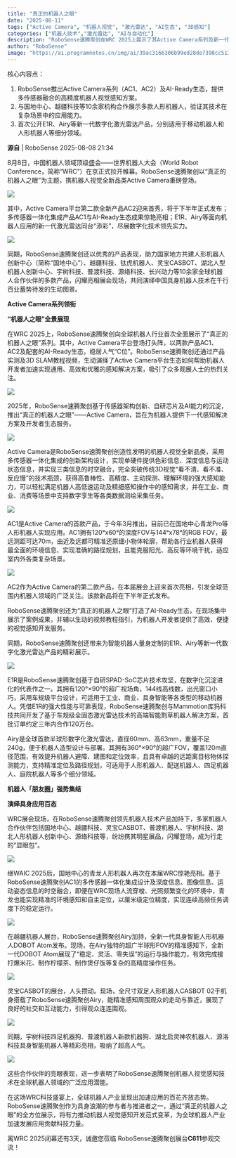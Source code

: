 ```yaml
---
title: "真正的机器人之眼"
date: "2025-08-11"
tags: ["Active Camera", "机器人视觉", "激光雷达", "AI生态", "3D感知"]
categories: ["机器人技术","激光雷达", "AI与自动化"]
description: "RoboSense速腾聚创在WRC 2025上展示了其Active Camera系列及新一代激光雷达，推动机器人视觉感知技术的发展。"
author: "RoboSense"
image: "https://ai.programnotes.cn/img/ai/39ac3166306b99ed28de7398cc513ff4.jpeg"
---
```


核心内容点：
1. RoboSense推出Active Camera系列（AC1、AC2）及AI-Ready生态，提供多传感器融合的高精度机器人视觉感知方案。
2. 与国地中心、越疆科技等10余家机构合作展示多款人形机器人，验证其技术在复杂场景中的应用能力。
3. 首次公开E1R、Airy等新一代数字化激光雷达产品，分别适用于移动机器人和人形机器人等细分领域。
 
**源自** | RoboSense 2025-08-08 21:34

8月8日，中国机器人领域顶级盛会——世界机器人大会（World Robot Conference，简称“WRC”）在京正式拉开帷幕。RoboSense速腾聚创以“真正的机器人之眼”为主题，携机器人视觉全新品类Active Camera重磅登场。


![](https://ai.programnotes.cn/img/ai/dbede1cab83ba9317851896164f893ae.png)


其中，Active Camera平台第二款全新产品AC2迎来首秀，将于下半年正式发布；多传感器一体化集成产品AC1与AI-Ready生态成果惊艳亮相；E1R、Airy等面向机器人应用的新一代激光雷达同台“添彩”，尽展数字化技术领先实力。


![](https://ai.programnotes.cn/img/ai/39ac3166306b99ed28de7398cc513ff4.jpeg)


同期，RoboSense速腾聚创还以优秀的产品表现，助力国家地方共建人形机器人创新中心（简称“国地中心”）、越疆科技、钛虎机器人、灵宝CASBOT、湖北人型机器人创新中心、宇树科技、普渡科技、源络科技、长兴动力等10余家全球机器人合作伙伴的多款产品，闪耀亮相展会现场，共同演绎中国具身机器人技术在千行百业蓄势待发的生动图景。



**Active Camera系列领衔**

**“机器人之眼”全景展现**


在WRC 2025上，RoboSense速腾聚创向全球机器人行业首次全面展示了“真正的机器人之眼”系列。其中，Active Camera平台登场打头阵，以两款产品AC1、AC2及配套的AI-Ready生态，稳居人气“C位”。RoboSense速腾聚创还通过产品实测及3D SLAM教程视频，生动演绎了Active Camera平台生态如何帮助机器人开发者加速实现通用、高效和优雅的感知解决方案，吸引了众多观展人士的热烈关注。


![](https://ai.programnotes.cn/img/ai/5c64d8dcb9d0ea41993f0bb639edefd3.jpeg)


2025年，RoboSense速腾聚创基于传感器架构创新、自研芯片及AI能力的沉淀，推出“真正的机器人之眼”——Active Camera，旨在为机器人提供下一代感知解决方案及开发者生态服务。


![](https://ai.programnotes.cn/img/ai/fcff4b9973173b1980b1a06b0d737421.jpeg)


Active Camera是RoboSense速腾聚创创造性发明的机器人视觉全新品类，采用多传感器一体化集成的创新架构设计，实现单硬件提供色彩信息、深度信息与运动状态信息，并实现三类信息的时空融合，完全突破传统3D视觉“看不清、看不准、反应慢”的技术瓶颈，获得高鲁棒性、高精度、主动探测、理解环境的强大感知能力，可以轻松满足机器人高低速运动及精细感知操作中的感知需求，并在工业、商业、消费等场景中支持数字孪生等各类数据测绘采集任务。


![](https://ai.programnotes.cn/img/ai/080a311d79dad2928bd29307cfff929c.jpeg)


AC1是Active Camera的首款产品，于今年3月推出，目前已在国地中心青龙Pro等人形机器人实现应用。AC1拥有120°x60°的深度FOV与144°x78°的RGB FOV，最远测距可达70m，由近及远都可精准还原细小物体轮廓，帮助各行业机器人获得最全面的环境信息、实现准确的路径规划，且能克服阳光、高反等环境干扰，适应室内外各类复杂场景。


![](https://ai.programnotes.cn/img/ai/fc5b4df0aa47728c56e7df0ac8579515.jpeg)


AC2作为Active Camera的第二款产品，在本届展会上迎来首次亮相，引发全球范围内机器人领域的广泛关注。该款新品将在下半年正式发布。


RoboSense速腾聚创还为“真正的机器人之眼”打造了AI-Ready生态，在现场集中展示了案例成果，并辅以生动的视频教程指引，为机器人开发者提供了高效、便捷的视觉感知开发服务。


同期，RoboSense速腾聚创还带来为智能机器人量身定制的E1R、Airy等新一代数字化激光雷达产品的精彩展示。


![](https://ai.programnotes.cn/img/ai/948d89fb4e1b74b6937ae7f5cb98ce95.jpeg)


E1R是RoboSense速腾聚创基于自研SPAD-SoC芯片技术攻坚，在数字化沉淀进化的代表作之一。其拥有120°×90°的超广视场角，144线高线数，出光窗口小巧，采用车规级平台设计，可适用于工业、商业、具身智能等各类型的移动机器人。凭借E1R的强大性能与可靠表现，RoboSense速腾聚创与Mammotion库犸科技共同开发了基于车规级全固态激光雷达技术的高端智能割草机器人解决方案，首批订单约定三年内合作120万台。


Airy是全球首款半球形数字化激光雷达，直径60mm、高63mm，重量不足240g，便于机器人造型设计与部署。其拥有360°×90°的超广FOV，覆盖120m直径范围，有效提升机器人避障、建图和定位效率，且具有卓越的远距离目标物体探测能力，支持精准定位及路径规划，可适用于人形机器人、配送机器人、四足机器人、庭院机器人等多个细分领域。



**机器人「朋友圈」强势集结**

**演绎具身应用百态**


WRC展会现场，在RoboSense速腾聚创领先机器人技术产品加持下，多家机器人合作伙伴包括国地中心、越疆科技、灵宝CASBOT、普渡机器人、宇树科技、湖北人形机器人创新中心、源络科技等，纷纷携其明星展品，闪耀登场，成为行走的“显眼包”。


![](https://ai.programnotes.cn/img/ai/92aada285257b1e638dc6d27fbc0188a.jpeg)


继WAIC 2025后，国地中心的青龙人形机器人再次在本届WRC惊艳亮相。基于RoboSense速腾聚创AC1的多传感器一体化集成设计及深度信息、图像信息、运动姿态信息的时空融合，即便在WRC现场人流穿梭、光照频繁变化的环境中，青龙也能实现精准的环境感知和自主定位，以厘米级定位精度，实现连续高频任务调度下的稳定运行。


![](https://ai.programnotes.cn/img/ai/e4d584a984b600b3a1a6639eb3619cf5.jpeg)


在越疆机器人展台，RoboSense速腾聚创Airy加持，全新一代具身智能人形机器人DOBOT Atom发布。现场，在Airy独特的超广半球形FOV的精准感知下，全新一代DOBOT Atom展现了“稳定、灵活、零失误”的运行与操作能力，有效完成接打爆米花、制作柠檬茶、制作煲仔饭等复杂的高精度操作任务。


![](https://ai.programnotes.cn/img/ai/fe4ddb638c015ed74031e11cbff2f93f.jpeg)


灵宝CASBOT的展台，人头攒动。现场，全尺寸双足人形机器人CASBOT 02于机身搭载了RoboSense速腾聚创Airy，能精准感知周围观众的走动与靠近，展现了良好的社交和互动能力，引得观众连连围观。


![](https://ai.programnotes.cn/img/ai/8c8602ad8d5314e69e581b444487d525.jpeg)


同期，宇树科技四足机器狗、普渡机器人新款机器狗、湖北启灵神农机器人、源洛科技具身智能机器人等精彩亮相，吸纳了超高人气。


![](https://ai.programnotes.cn/img/ai/809c5eb18981acbacef7eb707028d958.jpeg)


这些合作伙伴的亮眼表现，进一步表明了RoboSense速腾聚创机器人视觉感知技术在全球机器人领域的广泛应用潜能。


在这场WRC科技盛宴上，全球机器人产业呈现出加速应用的百花齐放态势。RoboSense速腾聚创作为具身浪潮的参与者与推进者之一，通过“真正的机器人之眼”的全方位展示，将有力推动机器人视觉感知开发范式变革，为全球机器人产业加速发展应用贡献科技力量。


离WRC 2025闭幕还有3天，诚邀您莅临 RoboSense速腾聚创展台**C611**参观交流！


